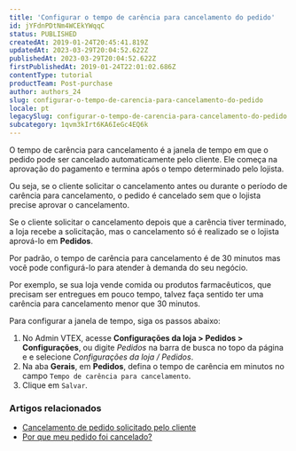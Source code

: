 ```yaml
---
title: 'Configurar o tempo de carência para cancelamento do pedido'
id: jYFdnPDtNm4WCEkYWqqC
status: PUBLISHED
createdAt: 2019-01-24T20:45:41.819Z
updatedAt: 2023-03-29T20:04:52.622Z
publishedAt: 2023-03-29T20:04:52.622Z
firstPublishedAt: 2019-01-24T22:01:02.686Z
contentType: tutorial
productTeam: Post-purchase
author: authors_24
slug: configurar-o-tempo-de-carencia-para-cancelamento-do-pedido
locale: pt
legacySlug: configurar-o-tempo-de-carencia-para-cancelamento-do-pedido
subcategory: 1qvm3kIrt6KA6IeGc4EQ6k
---
```


O tempo de carência para cancelamento é a janela de tempo em que o pedido pode ser cancelado automaticamente pelo cliente. Ele começa na aprovação do pagamento e termina após o tempo determinado pelo lojista.

Ou seja, se o cliente solicitar o cancelamento antes ou durante o período de carência para cancelamento, o pedido é cancelado sem que o lojista precise aprovar o cancelamento.

Se o cliente solicitar o cancelamento depois que a carência tiver terminado, a loja recebe a solicitação, mas o cancelamento só é realizado se o lojista aprová-lo em **Pedidos**.

<div class = "alert alert-info">
Por padrão, o tempo de carência para cancelamento é de 30 minutos mas você pode configurá-lo para atender à demanda do seu negócio.
</div>

Por exemplo, se sua loja vende comida ou produtos farmacêuticos, que precisam ser entregues em pouco tempo, talvez faça sentido ter uma carência para cancelamento menor que 30 minutos.

Para configurar a janela de tempo, siga os passos abaixo:

1. No Admin VTEX, acesse **Configurações da loja > Pedidos > Configurações**, ou digite *Pedidos* na barra de busca no topo da página e e selecione *Configurações da loja / Pedidos*.
2. Na aba **Gerais**, em **Pedidos**, defina o tempo de carência em minutos no campo `Tempo de carência para cancelamento`.
4. Clique em `Salvar`.

### Artigos relacionados

- [Cancelamento de pedido solicitado pelo cliente](https://help.vtex.com/pt/tutorial/como-funciona-o-cancelamento-de-pedido-por-parte-do-cliente--3wEI6DUNtecooG2Ki4Akqo)
- [Por que meu pedido foi cancelado?](https://help.vtex.com/pt/faq/por-que-meu-pedido-foi-cancelado--frequentlyAskedQuestions_493)
